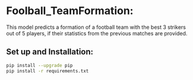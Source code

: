 # Foolball_TeamFormation:

This model predicts a formation of a football team with the best 3 strikers out of 5 players, if their statistics from  the previous matches are provided.

## Set up and Installation:
```bash
pip install --upgrade pip
pip install -r requirements.txt
```
